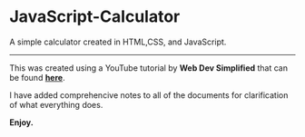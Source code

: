 # JavaScript-Calculator
A simple calculator created in HTML,CSS, and JavaScript.

---

This was created using a YouTube tutorial by **Web Dev Simplified** that can be found **[here](https://youtu.be/j59qQ7YWLxw)**.

I have added comprehencive notes to all of the documents for clarification of what everything does.

**Enjoy.**
